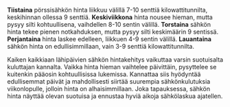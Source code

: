 **Tiistaina** pörssisähkön hinta liikkuu välillä 7-10 senttiä kilowattitunnilta, keskihinnan ollessa 9 senttiä. **Keskiviikkona** hinta nousee hieman, mutta pysyy silti kohtuullisena, vaihdellen 8-10 sentin välillä. **Torstaina** sähkön hinta tekee pienen notkahduksen, mutta pysyy silti keskimäärin 9 sentissä. **Perjantaina** hinta laskee edelleen, liikkuen 4-9 sentin välillä. **Lauantaina** sähkön hinta on edullisimmillaan, vain 3-9 senttiä kilowattitunnilta.

Kaiken kaikkiaan lähipäivien sähkön hintakehitys vaikuttaa varsin suotuisalta kuluttajan kannalta. Vaikka hinta hieman vaihtelee päivittäin, pysyttelee se kuitenkin pääosin kohtuullisissa lukemissa. Kannattaa siis hyödyntää edullisemmat päivät ja mahdollisesti siirtää suurempia sähkönkulutuksia viikonlopulle, jolloin hinta on alhaisimmillaan. Joka tapauksessa, sähkön hinta näyttää olevan suotuisa ja ennustaa hyviä aikoja sähkölaskua ajatellen.